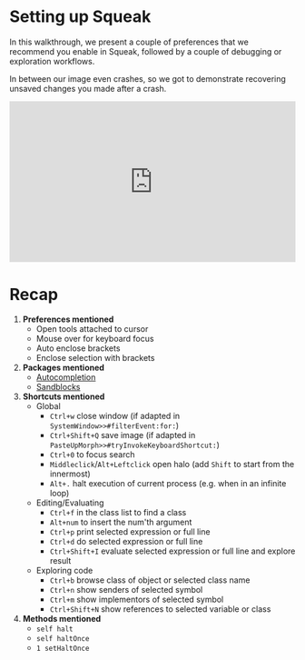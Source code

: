 # Setting up Squeak

In this walkthrough, we present a couple of preferences that we recommend you enable in Squeak, followed by a couple of debugging or exploration workflows.

In between our image even crashes, so we got to demonstrate recovering unsaved changes you made after a crash.

<div style="position: relative; padding-bottom: 56.25%; height: 0; overflow: hidden; max-width: 100%;"><iframe style="position: absolute; top: 0; left: 0; width: 100%; height: 100%;" src="https://player.vimeo.com/video/541134203" width="640" height="360" frameborder="0" allow="autoplay; fullscreen; picture-in-picture" allowfullscreen></iframe></div>

# Recap

1. **Preferences mentioned**
    * Open tools attached to cursor
    * Mouse over for keyboard focus
    * Auto enclose brackets
    * Enclose selection with brackets
2. **Packages mentioned**
    * [Autocompletion](https://github.com/LeonMatthes/Autocompletion)
    * [Sandblocks](https://github.com/tom95/sandblocks)
3. **Shortcuts mentioned**
    * Global
      * `Ctrl+w` close window (if adapted in `SystemWindow>>#filterEvent:for:`)
      * `Ctrl+Shift+Q` save image (if adapted in `PasteUpMorph>>#tryInvokeKeyboardShortcut:`)
      * `Ctrl+0` to focus search
      * `Middleclick`/`Alt+Leftclick` open halo (add `Shift` to start from the innermost)
      * `Alt+.` halt execution of current process (e.g. when in an infinite loop)
    * Editing/Evaluating
      * `Ctrl+f` in the class list to find a class
      * `Alt+num` to insert the num'th argument
      * `Ctrl+p` print selected expression or full line
      * `Ctrl+d` do selected expression or full line
      * `Ctrl+Shift+I` evaluate selected expression or full line and explore result
    * Exploring code
      * `Ctrl+b` browse class of object or selected class name
      * `Ctrl+n` show senders of selected symbol
      * `Ctrl+m` show implementors of selected symbol
      * `Ctrl+Shift+N` show references to selected variable or class
4. **Methods mentioned**
    * `self halt`
    * `self haltOnce`
    * `1 setHaltOnce`

